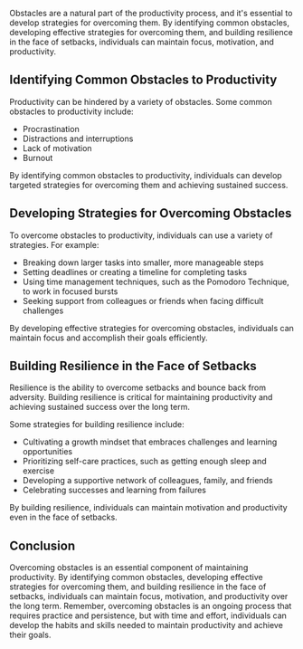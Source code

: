 
Obstacles are a natural part of the productivity process, and it's essential to develop strategies for overcoming them. By identifying common obstacles, developing effective strategies for overcoming them, and building resilience in the face of setbacks, individuals can maintain focus, motivation, and productivity.

Identifying Common Obstacles to Productivity
--------------------------------------------

Productivity can be hindered by a variety of obstacles. Some common obstacles to productivity include:

* Procrastination
* Distractions and interruptions
* Lack of motivation
* Burnout

By identifying common obstacles to productivity, individuals can develop targeted strategies for overcoming them and achieving sustained success.

Developing Strategies for Overcoming Obstacles
----------------------------------------------

To overcome obstacles to productivity, individuals can use a variety of strategies. For example:

* Breaking down larger tasks into smaller, more manageable steps
* Setting deadlines or creating a timeline for completing tasks
* Using time management techniques, such as the Pomodoro Technique, to work in focused bursts
* Seeking support from colleagues or friends when facing difficult challenges

By developing effective strategies for overcoming obstacles, individuals can maintain focus and accomplish their goals efficiently.

Building Resilience in the Face of Setbacks
-------------------------------------------

Resilience is the ability to overcome setbacks and bounce back from adversity. Building resilience is critical for maintaining productivity and achieving sustained success over the long term.

Some strategies for building resilience include:

* Cultivating a growth mindset that embraces challenges and learning opportunities
* Prioritizing self-care practices, such as getting enough sleep and exercise
* Developing a supportive network of colleagues, family, and friends
* Celebrating successes and learning from failures

By building resilience, individuals can maintain motivation and productivity even in the face of setbacks.

Conclusion
----------

Overcoming obstacles is an essential component of maintaining productivity. By identifying common obstacles, developing effective strategies for overcoming them, and building resilience in the face of setbacks, individuals can maintain focus, motivation, and productivity over the long term. Remember, overcoming obstacles is an ongoing process that requires practice and persistence, but with time and effort, individuals can develop the habits and skills needed to maintain productivity and achieve their goals.
